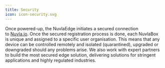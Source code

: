 ```yaml
---
title: Security
icon: icon-security.svg
---
```


Once powered-up, the NuvlaEdge initiates a secured connection to&nbsp;<a href="/nuvla/platform">Nuvla.io</a>. Once the secured registration process is done, each NuvlaBox is unique and assigned to a specific user organisation. This means that any device can be controlled remotely and isolated (quarantined), upgraded or downgraded should any problems arise. We also work with expert partners to build the most secured edge solution, delivering solutions for stringent applications and highly regulated industries.
